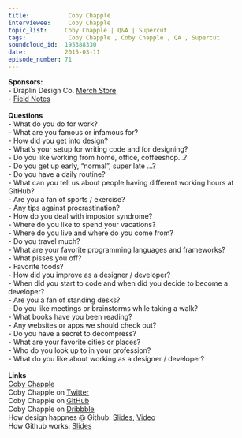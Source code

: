 ```yaml
--- 
title:           Coby Chapple 
interviewee:     Coby Chapple 
topic_list:     Coby Chapple | Q&A | Supercut
tags:            Coby Chapple , Coby Chapple , QA , Supercut
soundcloud_id:  195388330
date:           2015-03-11
episode_number: 71
---
```


<p class="show_notes_display"><b>Sponsors:<br></b>- Draplin Design Co. <a rel="nofollow" target="_blank" href="http://draplin.com/merch/">Merch Store</a><br>- <a rel="nofollow" target="_blank" href="http://fieldnotesbrand.com/">Field Notes</a><br><b><br>Questions</b><br>- What do you do for work?<br>- What are you famous or infamous for?<br>- How did you get into design?<br>- What’s your setup for writing code and for designing?<br>- Do you like working from home, office, coffeeshop…?<br>- Do you get up early, “normal”, super late …?<br>- Do you have a daily routine?<br>- What can you tell us about people having different working hours at GitHub?<br>- Are you a fan of sports / exercise?<br>- Any tips against procrastination?<br>- How do you deal with impostor syndrome?<br>- Where do you like to spend your vacations?<br>- Where do you live and where do you come from?<br>- Do you travel much?<br>- What are your favorite programming languages and frameworks?<br>- What pisses you off?<br>- Favorite foods?<br>- How did you improve as a designer / developer?<br>- When did you start to code and when did you decide to become a developer?<br>- Are you a fan of standing desks?<br>- Do you like meetings or brainstorms while taking a walk?<br>- What books have you been reading?<br>- Any websites or apps we should check out?<br>- Do you have a secret to decompress?<br>- What are your favorite cities or places?<br>- Who do you look up to in your profession?<br>- What do you like about working as a designer / developer?<br><br><b>Links</b><br><a rel="nofollow" target="_blank" href="http://cobyism.com/">Coby Chapple</a><br>Coby Chapple on <a rel="nofollow" target="_blank" href="https://twitter.com/cobyism">Twitter</a><br>Coby Chapple on <a rel="nofollow" target="_blank" href="https://github.com/cobyism">GitHub</a><br>Coby Chapple on <a rel="nofollow" target="_blank" href="https://dribbble.com/cobyism">Dribbble</a><br>How design happnes @ Github: <a rel="nofollow" target="_blank" href="https://speakerdeck.com/cobyism/how-design-happens-at-github-scotlandjs-2014">Slides</a>, <a rel="nofollow" target="_blank" href="http://vimeo.com/96430140">Video</a><br>How Github works: <a rel="nofollow" target="_blank" href="https://speakerdeck.com/cobyism/how-github-works-github-kaigi-tokyo-2014">Slides</a><br></p>
